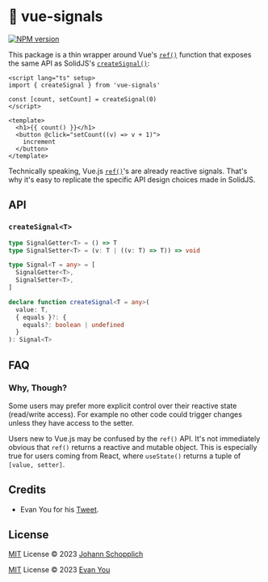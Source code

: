 # 📶 vue-signals

[![NPM version](https://img.shields.io/npm/v/vue-signals?color=a1b858&label=)](https://www.npmjs.com/package/vue-signals)

This package is a thin wrapper around Vue's [`ref()`](https://vuejs.org/api/reactivity-core.html#ref) function that exposes the same API as SolidJS's [`createSignal()`](https://www.solidjs.com/docs/latest#createsignal):

```vue
<script lang="ts" setup>
import { createSignal } from 'vue-signals'

const [count, setCount] = createSignal(0)
</script>

<template>
  <h1>{{ count() }}</h1>
  <button @click="setCount((v) => v + 1)">
    increment
  </button>
</template>
```

Technically speaking, Vue.js [`ref()`](https://vuejs.org/api/reactivity-core.html#ref)'s are already reactive signals. That's why it's easy to replicate the specific API design choices made in SolidJS.

## API

### `createSignal<T>`

```ts
type SignalGetter<T> = () => T
type SignalSetter<T> = (v: T | ((v: T) => T)) => void

type Signal<T = any> = [
  SignalGetter<T>,
  SignalSetter<T>,
]

declare function createSignal<T = any>(
  value: T,
  { equals }?: {
    equals?: boolean | undefined
  }
): Signal<T>
```

## FAQ

### Why, Though?

Some users may prefer more explicit control over their reactive state (read/write access). For example no other code could trigger changes unless they have access to the setter.

Users new to Vue.js may be confused by the `ref()` API. It's not immediately obvious that `ref()` returns a reactive and mutable object. This is especially true for users coming from React, where `useState()` returns a tuple of `[value, setter]`.

## Credits

- Evan You for his [Tweet](https://twitter.com/youyuxi/status/1618181618069573633).

## License

[MIT](./LICENSE) License © 2023 [Johann Schopplich](https://github.com/johannschopplich)

[MIT](./LICENSE) License © 2023 [Evan You](https://github.com/yyx990803)
